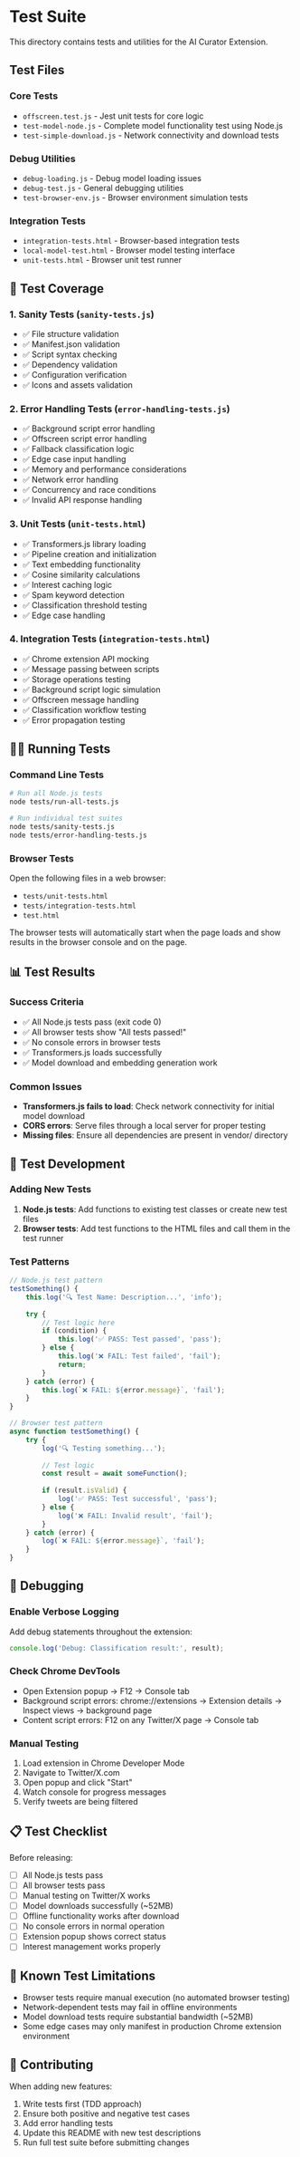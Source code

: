 # Test Suite

This directory contains tests and utilities for the AI Curator Extension.

## Test Files

### Core Tests
- `offscreen.test.js` - Jest unit tests for core logic
- `test-model-node.js` - Complete model functionality test using Node.js
- `test-simple-download.js` - Network connectivity and download tests

### Debug Utilities
- `debug-loading.js` - Debug model loading issues
- `debug-test.js` - General debugging utilities
- `test-browser-env.js` - Browser environment simulation tests

### Integration Tests
- `integration-tests.html` - Browser-based integration tests
- `local-model-test.html` - Browser model testing interface
- `unit-tests.html` - Browser unit test runner

## 🧪 Test Coverage

### 1. Sanity Tests (`sanity-tests.js`)
- ✅ File structure validation
- ✅ Manifest.json validation
- ✅ Script syntax checking
- ✅ Dependency validation
- ✅ Configuration verification
- ✅ Icons and assets validation

### 2. Error Handling Tests (`error-handling-tests.js`)  
- ✅ Background script error handling
- ✅ Offscreen script error handling
- ✅ Fallback classification logic
- ✅ Edge case input handling
- ✅ Memory and performance considerations
- ✅ Network error handling
- ✅ Concurrency and race conditions
- ✅ Invalid API response handling

### 3. Unit Tests (`unit-tests.html`)
- ✅ Transformers.js library loading
- ✅ Pipeline creation and initialization
- ✅ Text embedding functionality
- ✅ Cosine similarity calculations
- ✅ Interest caching logic
- ✅ Spam keyword detection
- ✅ Classification threshold testing
- ✅ Edge case handling

### 4. Integration Tests (`integration-tests.html`)
- ✅ Chrome extension API mocking
- ✅ Message passing between scripts
- ✅ Storage operations testing
- ✅ Background script logic simulation
- ✅ Offscreen message handling
- ✅ Classification workflow testing
- ✅ Error propagation testing

## 🏃‍♂️ Running Tests

### Command Line Tests
```bash
# Run all Node.js tests
node tests/run-all-tests.js

# Run individual test suites
node tests/sanity-tests.js
node tests/error-handling-tests.js
```

### Browser Tests
Open the following files in a web browser:
- `tests/unit-tests.html`
- `tests/integration-tests.html`  
- `test.html`

The browser tests will automatically start when the page loads and show results in the browser console and on the page.

## 📊 Test Results

### Success Criteria
- ✅ All Node.js tests pass (exit code 0)
- ✅ All browser tests show "All tests passed!"
- ✅ No console errors in browser tests
- ✅ Transformers.js loads successfully
- ✅ Model download and embedding generation work

### Common Issues
- **Transformers.js fails to load**: Check network connectivity for initial model download
- **CORS errors**: Serve files through a local server for proper testing
- **Missing files**: Ensure all dependencies are present in vendor/ directory

## 🔧 Test Development

### Adding New Tests

1. **Node.js tests**: Add functions to existing test classes or create new test files
2. **Browser tests**: Add test functions to the HTML files and call them in the test runner

### Test Patterns
```javascript
// Node.js test pattern
testSomething() {
    this.log('🔍 Test Name: Description...', 'info');
    
    try {
        // Test logic here
        if (condition) {
            this.log('✅ PASS: Test passed', 'pass');
        } else {
            this.log('❌ FAIL: Test failed', 'fail');
            return;
        }
    } catch (error) {
        this.log(`❌ FAIL: ${error.message}`, 'fail');
    }
}

// Browser test pattern
async function testSomething() {
    try {
        log('🔍 Testing something...');
        
        // Test logic
        const result = await someFunction();
        
        if (result.isValid) {
            log('✅ PASS: Test successful', 'pass');
        } else {
            log('❌ FAIL: Invalid result', 'fail');
        }
    } catch (error) {
        log(`❌ FAIL: ${error.message}`, 'fail');
    }
}
```

## 🐛 Debugging

### Enable Verbose Logging
Add debug statements throughout the extension:
```javascript
console.log('Debug: Classification result:', result);
```

### Check Chrome DevTools
- Open Extension popup → F12 → Console tab
- Background script errors: chrome://extensions → Extension details → Inspect views → background page
- Content script errors: F12 on any Twitter/X page → Console tab

### Manual Testing
1. Load extension in Chrome Developer Mode
2. Navigate to Twitter/X.com
3. Open popup and click "Start"
4. Watch console for progress messages
5. Verify tweets are being filtered

## 📋 Test Checklist

Before releasing:
- [ ] All Node.js tests pass
- [ ] All browser tests pass  
- [ ] Manual testing on Twitter/X works
- [ ] Model downloads successfully (~52MB)
- [ ] Offline functionality works after download
- [ ] No console errors in normal operation
- [ ] Extension popup shows correct status
- [ ] Interest management works properly

## 🚨 Known Test Limitations

- Browser tests require manual execution (no automated browser testing)
- Network-dependent tests may fail in offline environments
- Model download tests require substantial bandwidth (~52MB)
- Some edge cases may only manifest in production Chrome extension environment

## 📝 Contributing

When adding new features:
1. Write tests first (TDD approach)
2. Ensure both positive and negative test cases
3. Add error handling tests
4. Update this README with new test descriptions
5. Run full test suite before submitting changes